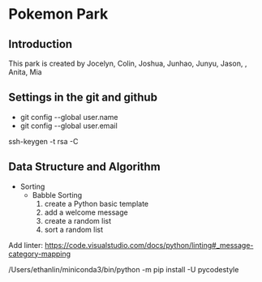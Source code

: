 # Pokemon Park
## Introduction
This park is created by Jocelyn, Colin, Joshua, Junhao, Junyu, Jason, , Anita, Mia

## Settings in the git and github
- git config --global user.name
- git config --global user.email 

ssh-keygen -t rsa -C 

## Data Structure and Algorithm
- Sorting
  + Babble Sorting
    1. create a Python basic template
    2. add a welcome message
    3. create a random list
    4. sort a random list


Add linter: https://code.visualstudio.com/docs/python/linting#_message-category-mapping

/Users/ethanlin/miniconda3/bin/python -m pip install -U pycodestyle 